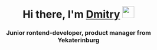 <h1 align="center">Hi there, I'm <a href="https://t.me/d_m_i_t_r_i_y_0_1" target="_blank">Dmitry</a> 
<img src="https://github.com/blackcater/blackcater/raw/main/images/Hi.gif" height="32"/></h1>
<h3 align="center">Junior rontend-developer, product manager from Yekaterinburg</h3>

